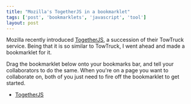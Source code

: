 ```yaml
---
title: "Mozilla's TogetherJS in a bookmarklet"
tags: ['post', 'bookmarklets', 'javascript', 'tool']
layout: post
---
```


Mozilla recently introduced
[TogetherJS](https://hacks.mozilla.org/2013/10/introducing-togetherjs),
a succession of their TowTruck service. Being that it is so similar to
TowTruck, I went ahead and made a bookmarklet for it.<!--more-->

Drag the bookmarklet below onto your bookmarks bar, and tell your
collaborators to do the same. When you're on a page you want to
collaborate on, both of you just need to fire off the bookmarklet to get
started.

-   <a href="javascript:(function(d,s)%7Bs=d.createElement('script');s.setAttribute('src',%20'https://togetherjs.com/togetherjs.js');d.body.appendChild(s);s.onload=function()%7BTogetherJS();%7D;%7D(document))">TogetherJS</a>

